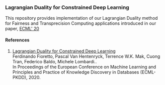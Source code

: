### Lagrangian Duality for Constrained Deep Learning

This repository provides implementation of our Lagrangian Duality method for Fairness and Transprecision Computing applications introduced in our paper,  <a href="https://arxiv.org/pdf/2001.09394.pdf" target="_blank">ECML' 20</a>



#### References

1. <a href="https://arxiv.org/pdf/2001.09394.pdf" target="_blank">Lagrangian Duality for Constrained Deep Learning</a> <br>
Ferdinando Fioretto, Pascal Van Hentenryck, Terrence W.K. Mak, Cuong Tran, Federico Baldo, Michele Lombardi.. <br>
In Proceedings of the European Conference on Machine Learning and Principles and Practice of Knowledge Discovery in Databases (ECML-PKDD), 2020.

 
